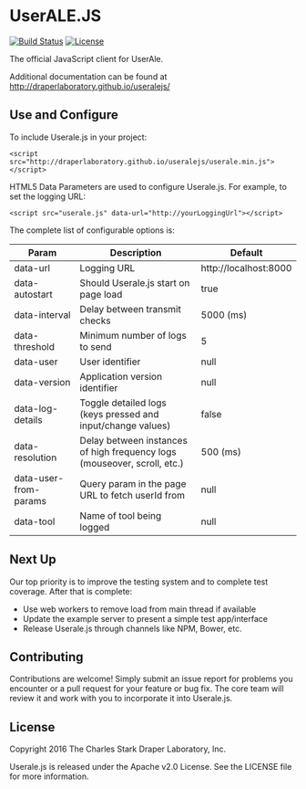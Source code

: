 # UserALE.JS 

[![Build Status](https://builds.apache.org/job/useralejs-ci/badge/icon?style=plastic)](https://builds.apache.org/job/useralejs-ci?)
[![License](https://img.shields.io/badge/license-Apache--2.0-blue.svg)](http://www.apache.org/licenses/LICENSE-2.0)

The official JavaScript client for UserAle.  

Additional documentation can be found at http://draperlaboratory.github.io/useralejs/

## Use and Configure

To include Userale.js in your project:

```
<script src="http://draperlaboratory.github.io/useralejs/userale.min.js"></script>
```

HTML5 Data Parameters are used to configure Userale.js.  For example, to set the logging URL:

```
<script src="userale.js" data-url="http://yourLoggingUrl"></script>
```

The complete list of configurable options is:

| Param | Description | Default |
|---|---|---|
| data-url | Logging URL | http://localhost:8000 |
| data-autostart | Should Userale.js start on page load | true |
| data-interval | Delay between transmit checks | 5000 (ms) |
| data-threshold | Minimum number of logs to send | 5 |
| data-user | User identifier | null |
| data-version | Application version identifier | null |
| data-log-details | Toggle detailed logs (keys pressed and input/change values) | false |
| data-resolution | Delay between instances of high frequency logs (mouseover, scroll, etc.) | 500 (ms) |
| data-user-from-params | Query param in the page URL to fetch userId from | null |
| data-tool | Name of tool being logged | null |

## Next Up

Our top priority is to improve the testing system and to complete test coverage.  After that is complete:

- Use web workers to remove load from main thread if available
- Update the example server to present a simple test app/interface
- Release Userale.js through channels like NPM, Bower, etc.  

## Contributing

Contributions are welcome!  Simply submit an issue report for problems you encounter or a pull request for your feature or bug fix.  The core team will review it and work with you to incorporate it into Userale.js.  

## License

Copyright 2016 The Charles Stark Draper Laboratory, Inc.

Userale.js is released under the Apache v2.0 License.  See the LICENSE file for more information.  
